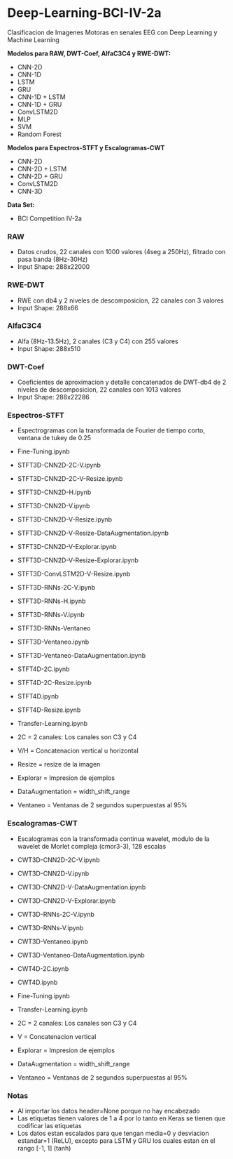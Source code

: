 # Deep-Learning-BCI-IV-2a
Clasificacion de Imagenes Motoras en senales EEG con Deep Learning y Machine Learning

**Modelos para RAW, DWT-Coef, AlfaC3C4 y RWE-DWT:**
* CNN-2D
* CNN-1D
* LSTM
* GRU
* CNN-1D + LSTM
* CNN-1D + GRU
* ConvLSTM2D
* MLP
* SVM
* Random Forest

**Modelos para Espectros-STFT y Escalogramas-CWT**
* CNN-2D
* CNN-2D + LSTM
* CNN-2D + GRU
* ConvLSTM2D
* CNN-3D

**Data Set:**
* BCI Competition IV-2a

### RAW
* Datos crudos, 22 canales con 1000 valores (4seg a 250Hz), filtrado con pasa banda (8Hz-30Hz)
* Input Shape: 288x22000

### RWE-DWT
* RWE con db4 y 2 niveles de descomposicion, 22 canales con 3 valores
* Input Shape: 288x66

### AlfaC3C4
* Alfa (8Hz-13.5Hz), 2 canales (C3 y C4) con 255 valores
* Input Shape: 288x510

### DWT-Coef
* Coeficientes de aproximacion y detalle concatenados de DWT-db4 de 2 niveles de descomposicion, 22 canales con 1013 valores
* Input Shape: 288x22286

### Espectros-STFT
* Espectrogramas con la transformada de Fourier de tiempo corto, ventana de tukey de 0.25

* Fine-Tuning.ipynb
* STFT3D-CNN2D-2C-V.ipynb
* STFT3D-CNN2D-2C-V-Resize.ipynb
* STFT3D-CNN2D-H.ipynb
* STFT3D-CNN2D-V.ipynb
* STFT3D-CNN2D-V-Resize.ipynb
* STFT3D-CNN2D-V-Resize-DataAugmentation.ipynb
* STFT3D-CNN2D-V-Explorar.ipynb
* STFT3D-CNN2D-V-Resize-Explorar.ipynb
* STFT3D-ConvLSTM2D-V-Resize.ipynb
* STFT3D-RNNs-2C-V.ipynb
* STFT3D-RNNs-H.ipynb
* STFT3D-RNNs-V.ipynb
* STFT3D-RNNs-Ventaneo
* STFT3D-Ventaneo.ipynb
* STFT3D-Ventaneo-DataAugmentation.ipynb
* STFT4D-2C.ipynb
* STFT4D-2C-Resize.ipynb
* STFT4D.ipynb
* STFT4D-Resize.ipynb
* Transfer-Learning.ipynb

* 2C = 2 canales: Los canales son C3 y C4
* V/H = Concatenacion vertical u horizontal
* Resize = resize de la imagen
* Explorar = Impresion de ejemplos
* DataAugmentation = width_shift_range
* Ventaneo = Ventanas de 2 segundos superpuestas al 95%

### Escalogramas-CWT
* Escalogramas con la transformada continua wavelet, modulo de la wavelet de Morlet compleja (cmor3-3), 128 escalas

* CWT3D-CNN2D-2C-V.ipynb
* CWT3D-CNN2D-V.ipynb
* CWT3D-CNN2D-V-DataAugmentation.ipynb
* CWT3D-CNN2D-V-Explorar.ipynb
* CWT3D-RNNs-2C-V.ipynb
* CWT3D-RNNs-V.ipynb
* CWT3D-Ventaneo.ipynb
* CWT3D-Ventaneo-DataAugmentation.ipynb
* CWT4D-2C.ipynb
* CWT4D.ipynb
* Fine-Tuning.ipynb
* Transfer-Learning.ipynb

* 2C = 2 canales: Los canales son C3 y C4
* V = Concatenacion vertical
* Explorar = Impresion de ejemplos
* DataAugmentation = width_shift_range
* Ventaneo = Ventanas de 2 segundos superpuestas al 95%

### Notas
* Al importar los datos header=None porque no hay encabezado
* Las etiquetas tienen valores de 1 a 4 por lo tanto en Keras se tienen que codificar las etiquetas
* Los datos estan escalados para que tengan media=0 y desviacion estandar=1 (ReLU), excepto para LSTM y GRU los cuales estan en el rango [-1, 1] (tanh)
